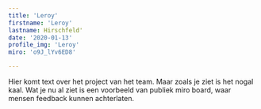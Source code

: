 ```yaml
---
title: 'Leroy'
firstname: 'Leroy'
lastname: Hirschfeld'
date: '2020-01-13'
profile_img: 'Leroy'
miro: 'o9J_lYv6ED8'

---
```


Hier komt text over het project van het team. Maar zoals je ziet is het nogal kaal. Wat je nu al ziet is een voorbeeld van publiek miro board, waar mensen feedback kunnen achterlaten.

